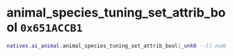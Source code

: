 # animal_species_tuning_set_attrib_bool `0x651ACCB1`

```lua
natives.ai_animal.animal_species_tuning_set_attrib_bool(_unk0 --[[ number ]], _unk1 --[[ number ]], _unk2 --[[ number ]], _unk3 --[[ number ]])
```